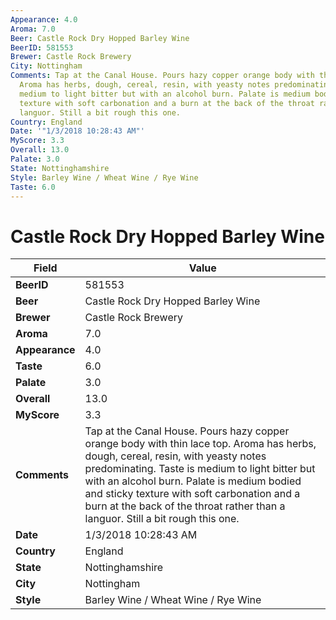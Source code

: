 ```yaml
---
Appearance: 4.0
Aroma: 7.0
Beer: Castle Rock Dry Hopped Barley Wine
BeerID: 581553
Brewer: Castle Rock Brewery
City: Nottingham
Comments: Tap at the Canal House. Pours hazy copper orange body with thin lace top.
  Aroma has herbs, dough, cereal, resin, with yeasty notes predominating. Taste is
  medium to light bitter but with an alcohol burn. Palate is medium bodied and sticky
  texture with soft carbonation and a burn at the back of the throat rather than a
  languor. Still a bit rough this one.
Country: England
Date: '"1/3/2018 10:28:43 AM"'
MyScore: 3.3
Overall: 13.0
Palate: 3.0
State: Nottinghamshire
Style: Barley Wine / Wheat Wine / Rye Wine
Taste: 6.0
---
```


# Castle Rock Dry Hopped Barley Wine

| Field         | Value |
|---------------|-------|
| **BeerID** | 581553 |
| **Beer** | Castle Rock Dry Hopped Barley Wine |
| **Brewer** | Castle Rock Brewery |
| **Aroma** | 7.0 |
| **Appearance** | 4.0 |
| **Taste** | 6.0 |
| **Palate** | 3.0 |
| **Overall** | 13.0 |
| **MyScore** | 3.3 |
| **Comments** | Tap at the Canal House. Pours hazy copper orange body with thin lace top. Aroma has herbs, dough, cereal, resin, with yeasty notes predominating. Taste is medium to light bitter but with an alcohol burn. Palate is medium bodied and sticky texture with soft carbonation and a burn at the back of the throat rather than a languor. Still a bit rough this one. |
| **Date** | 1/3/2018 10:28:43 AM |
| **Country** | England |
| **State** | Nottinghamshire |
| **City** | Nottingham |
| **Style** | Barley Wine / Wheat Wine / Rye Wine |
